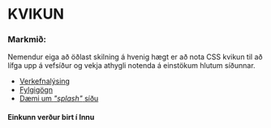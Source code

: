 # KVIKUN

### Markmið:
Nemendur eiga að öðlast skilning á hvenig hægt er að nota CSS kvikun til að lífga upp á vefsíður og vekja athygli notenda á einstökum hlutum síðunnar. 

* [Verkefnalýsing](https://github.com/vefhonnun/22V-s2/blob/main/Verkefni/V-5/22v_verkefni_5.pdf)
* [Fylgigögn](https://github.com/vefhonnun/22V-s2/tree/main/S%C3%BDnid%C3%A6mi/V-5)
* [Dæmi um _"splash"_ síðu](https://www.youtube.com/watch?v=5hheUsHFW_I)

#### Einkunn verður birt í Innu
